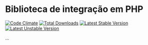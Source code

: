 # Biblioteca de integração em PHP

[![Code Climate](https://codeclimate.com/github/widepay/php/badges/gpa.svg)](https://codeclimate.com/github/widepay/php)
[![Total Downloads](https://poser.pugx.org/widepay/php/d/total.svg)](https://packagist.org/packages/widepay/php)
[![Latest Stable Version](https://poser.pugx.org/widepay/php/v/stable.svg)](https://packagist.org/packages/widepay/php)
[![Latest Unstable Version](https://poser.pugx.org/widepay/php/v/unstable.svg)](https://packagist.org/packages/widepay/php)

...

